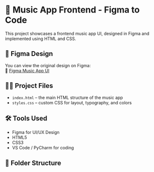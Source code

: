 # 🎵 Music App Frontend - Figma to Code

This project showcases a frontend music app UI, designed in Figma and implemented using HTML and CSS.

## 🎨 Figma Design

You can view the original design on Figma:  
🔗 [Figma Music App UI](https://www.figma.com/design/2nIHu0k9FGuSg7Qf01JQQN/Untitled?node-id=0-1&p=f&t=uxwymg78GjGEJura-0)

## 🧑‍💻 Project Files

- `index.html` – the main HTML structure of the music app
- `styles.css` – custom CSS for layout, typography, and colors

## 🛠️ Tools Used

- Figma for UI/UX Design
- HTML5
- CSS3
- VS Code / PyCharm for coding

## 📌 Folder Structure

